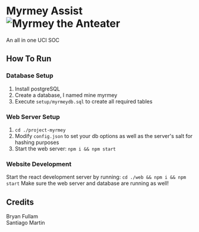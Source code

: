 # Myrmey Assist ![Myrmey the Anteater](http://image.ibb.co/kaDmrR/Myrmey_2.png)
An all in one UCI SOC
## How To Run
### Database Setup
1. Install postgreSQL
2. Create a database, I named mine myrmey
3. Execute `setup/myrmeydb.sql` to create all required tables

### Web Server Setup
1. `cd ./project-myrmey`
2. Modify `config.json` to set your db options as well as the server's salt for hashing purposes
2. Start the web server: `npm i && npm start`

### Website Development
Start the react development server by running: `cd ./web && npm i && npm start`
Make sure the web server and database are running as well!


## Credits
Bryan Fullam  
Santiago Martin  
